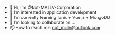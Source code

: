 - 👋 Hi, I’m @Not-MALLV-Corporation
- 👀 I’m interested in application development
- 🌱 I’m currently learning Ionic + Vue.js + MongoDB
- 💞️ I’m looking to collaborate on ...
- 📫 How to reach me: not_mallv@outlook.com

<!---
Not-MALLV-Corporation/Not-MALLV-Corporation is a ✨ special ✨ repository because its `README.md` (this file) appears on your GitHub profile.
You can click the Preview link to take a look at your changes.
--->

